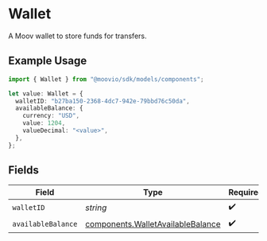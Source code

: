 # Wallet

A Moov wallet to store funds for transfers.

## Example Usage

```typescript
import { Wallet } from "@moovio/sdk/models/components";

let value: Wallet = {
  walletID: "b27ba150-2368-4dc7-942e-79bbd76c50da",
  availableBalance: {
    currency: "USD",
    value: 1204,
    valueDecimal: "<value>",
  },
};
```

## Fields

| Field                                                                                  | Type                                                                                   | Required                                                                               | Description                                                                            |
| -------------------------------------------------------------------------------------- | -------------------------------------------------------------------------------------- | -------------------------------------------------------------------------------------- | -------------------------------------------------------------------------------------- |
| `walletID`                                                                             | *string*                                                                               | :heavy_check_mark:                                                                     | N/A                                                                                    |
| `availableBalance`                                                                     | [components.WalletAvailableBalance](../../models/components/walletavailablebalance.md) | :heavy_check_mark:                                                                     | N/A                                                                                    |